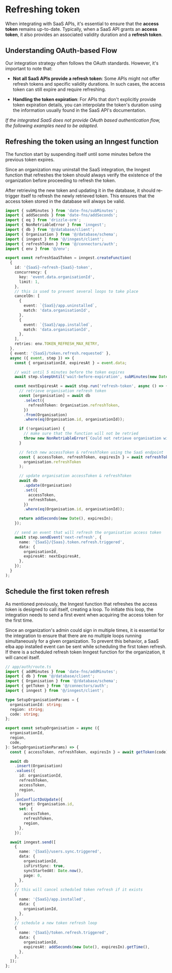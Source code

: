 # Refreshing token

When integrating with SaaS APIs, it's essential to ensure that the **access token** remains up-to-date. Typically, when a SaaS API grants an **access token**, it also provides an associated validity duration and a **refresh token**.

## Understanding OAuth-based Flow

Our integration strategy often follows the OAuth standards. However, it's important to note that:

- **Not all SaaS APIs provide a refresh token**: Some APIs might not offer refresh tokens and specific validity durations. In such cases, the access token can still expire and require refreshing.

- **Handling the token expiration**: For APIs that don't explicitly provide token expiration details, you can interpolate the token's duration using the information usually found in the SaaS API's documentation.

_If the integrated SaaS does not provide OAuth based authentication flow, the following examples need to be adapted._

## Refreshing the token using an Inngest function

The function start by suspending itself until some minutes before the previous token expires.

Since an organization may uninstall the SaaS integration, the Inngest function that refreshes the token should always verify the existence of the organization before proceeding to refresh the token.

After retrieving the new token and updating it in the database, it should re-trigger itself to refresh the newly retrieved token. This ensures that the access token stored in the database will always be valid.

```ts
import { subMinutes } from 'date-fns/subMinutes';
import { addSeconds } from 'date-fns/addSeconds';
import { eq } from 'drizzle-orm';
import { NonRetriableError } from 'inngest';
import { db } from '@/database/client';
import { Organisation } from '@/database/schema';
import { inngest } from '@/inngest/client';
import { refreshToken } from '@/connectors/auth';
import { env } from '@/env';

export const refreshSaaSToken = inngest.createFunction(
  {
    id: '{SaaS}-refresh-{SaaS}-token',
    concurrency: {
      key: 'event.data.organisationId',
      limit: 1,
    },
    // this is used to prevent several loops to take place
    cancelOn: [
      {
        event: `{SaaS}/app.uninstalled`,
        match: 'data.organisationId',
      },
      {
        event: `{SaaS}/app.installed`,
        match: 'data.organisationId',
      },
    ],
    retries: env.TOKEN_REFRESH_MAX_RETRY,
  },
  { event: '{SaaS}/token.refresh.requested' },
  async ({ event, step }) => {
    const { organisationId, expiresAt } = event.data;

    // wait until 5 minutes before the token expires
    await step.sleepUntil('wait-before-expiration', subMinutes(new Date(expiresAt), 5));

    const nextExpiresAt = await step.run('refresh-token', async () => {
      // retrieve organisation refresh token
      const [organisation] = await db
        .select({
          refreshToken: Organisation.refreshToken,
        })
        .from(Organisation)
        .where(eq(Organisation.id, organisationId));

      if (!organisation) {
        // make sure that the function will not be retried
        throw new NonRetriableError(`Could not retrieve organisation with id=${organisationId}`);
      }

      // fetch new accessToken & refreshToken using the SaaS endpoint
      const { accessToken, refreshToken, expiresIn } = await refreshToken(
        organisation.refreshToken
      );

      // update organisation accessToken & refreshToken
      await db
        .update(Organisation)
        .set({
          accessToken,
          refreshToken,
        })
        .where(eq(Organisation.id, organisationId));

      return addSeconds(new Date(), expiresIn);
    });

    // send an event that will refresh the organisation access token
    await step.sendEvent('next-refresh', {
      name: '{SaaS}/{Saas}.token.refresh.triggered',
      data: {
        organisationId,
        expiresAt: nextExpiresAt,
      },
    });
  }
);
```

## Schedule the first token refresh

As mentioned previously, the Inngest function that refreshes the access token is designed to call itself, creating a loop. To initiate this loop, the integration needs to send a first event when acquiring the access token for the first time.

Since an organization's admin could sign in multiple times, it is essential for the integration to ensure that there are no multiple loops running simultaneously for a given organization. To prevent this behavior, a SaaS elba app installed event can be sent while scheduling the first token refresh. If there is a scheduled refresh token Inngest function for the organization, it will cancel itself.

```ts
// app/auth/route.ts
import { addMinutes } from 'date-fns/addMinutes';
import { db } from '@/database/client';
import { Organisation } from '@/database/schema';
import { getToken } from '@/connectors/auth';
import { inngest } from '@/inngest/client';

type SetupOrganisationParams = {
  organisationId: string;
  region: string;
  code: string;
};

export const setupOrganisation = async ({
  organisationId,
  region,
  code,
}: SetupOrganisationParams) => {
  const { accessToken, refreshToken, expiresIn } = await getToken(code);

  await db
    .insert(Organisation)
    .values({
      id: organisationId,
      refreshToken,
      accessToken,
      region,
    })
    .onConflictDoUpdate({
      target: Organisation.id,
      set: {
        accessToken,
        refreshToken,
        region,
      },
    });

  await inngest.send([
    {
      name: '{SaaS}/users.sync.triggered',
      data: {
        organisationId,
        isFirstSync: true,
        syncStartedAt: Date.now(),
        page: 0,
      },
    },
    // this will cancel scheduled token refresh if it exists
    {
      name: '{SaaS}/app.installed',
      data: {
        organisationId,
      },
    },
    // schedule a new token refresh loop
    {
      name: '{SaaS}/token.refresh.triggered',
      data: {
        organisationId,
        expiresAt: addSeconds(new Date(), expiresIn).getTime(),
      },
    },
  ]);
};
```
